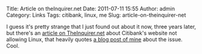 Title: Article on theInquirer.net
Date: 2011-07-11 15:55
Author: admin
Category: Links
Tags: citibank, linux, me
Slug: article-on-theinquirer-net

I guess it's pretty strange that I just found out about it now, three
years later, but there's an [article on TheInquirer.net][] about
Citibank's website not allowing Linux, that heavily quotes [a blog post
of mine][] about the issue. Cool.

  [article on TheInquirer.net]: http://www.theinquirer.net/inquirer/news/1026958/citibank-infuriating-customers-linux-hostile-site
  [a blog post of mine]: /2008/08/linux-choice-updates-citibank-issues/
